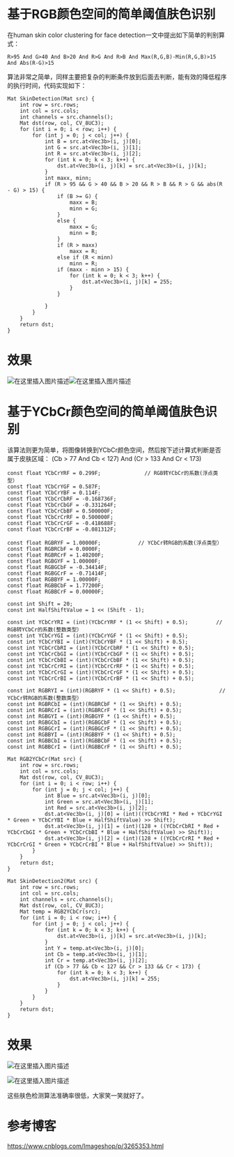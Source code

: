 # 基于RGB颜色空间的简单阈值肤色识别
  在human skin color clustering for face detection一文中提出如下简单的判别算式： 


    R>95 And G>40 And B>20 And R>G And R>B And Max(R,G,B)-Min(R,G,B)>15 And Abs(R-G)>15

算法非常之简单，同样主要把复杂的判断条件放到后面去判断，能有效的降低程序的执行时间，代码实现如下：

```
Mat SkinDetection(Mat src) {
	int row = src.rows;
	int col = src.cols;
	int channels = src.channels();
	Mat dst(row, col, CV_8UC3);
	for (int i = 0; i < row; i++) {
		for (int j = 0; j < col; j++) {
			int B = src.at<Vec3b>(i, j)[0];
			int G = src.at<Vec3b>(i, j)[1];
			int R = src.at<Vec3b>(i, j)[2];
			for (int k = 0; k < 3; k++) {
				dst.at<Vec3b>(i, j)[k] = src.at<Vec3b>(i, j)[k];
			}
			int maxx, minn;
			if (R > 95 && G > 40 && B > 20 && R > B && R > G && abs(R - G) > 15) {
				if (B >= G) {
					maxx = B;
					minn = G;
				}
				else {
					maxx = G;
					minn = B;
				}
				if (R > maxx)
					maxx = R;
				else if (R < minn)
					minn = R;
				if (maxx - minn > 15) {
					for (int k = 0; k < 3; k++) {
						dst.at<Vec3b>(i, j)[k] = 255;
					}
				}

			}
		}
	}
	return dst;
}
```
# 效果

![在这里插入图片描述](https://img-blog.csdnimg.cn/20190620214705626.jpg?x-oss-process=image/watermark,type_ZmFuZ3poZW5naGVpdGk,shadow_10,text_aHR0cHM6Ly9ibG9nLmNzZG4ubmV0L2p1c3Rfc29ydA==,size_16,color_FFFFFF,t_70)![在这里插入图片描述](https://img-blog.csdnimg.cn/20190620214719580.jpg?x-oss-process=image/watermark,type_ZmFuZ3poZW5naGVpdGk,shadow_10,text_aHR0cHM6Ly9ibG9nLmNzZG4ubmV0L2p1c3Rfc29ydA==,size_16,color_FFFFFF,t_70)

# 基于YCbCr颜色空间的简单阈值肤色识别
该算法则更为简单，将图像转换到YCbCr颜色空间，然后按下述计算式判断是否属于皮肤区域：
(Cb > 77 And Cb < 127)  And (Cr > 133 And Cr < 173)

```
const float YCbCrYRF = 0.299F;              // RGB转YCbCr的系数(浮点类型）
const float YCbCrYGF = 0.587F;
const float YCbCrYBF = 0.114F;
const float YCbCrCbRF = -0.168736F;
const float YCbCrCbGF = -0.331264F;
const float YCbCrCbBF = 0.500000F;
const float YCbCrCrRF = 0.500000F;
const float YCbCrCrGF = -0.418688F;
const float YCbCrCrBF = -0.081312F;

const float RGBRYF = 1.00000F;            // YCbCr转RGB的系数(浮点类型）
const float RGBRCbF = 0.0000F;
const float RGBRCrF = 1.40200F;
const float RGBGYF = 1.00000F;
const float RGBGCbF = -0.34414F;
const float RGBGCrF = -0.71414F;
const float RGBBYF = 1.00000F;
const float RGBBCbF = 1.77200F;
const float RGBBCrF = 0.00000F;

const int Shift = 20;
const int HalfShiftValue = 1 << (Shift - 1);

const int YCbCrYRI = (int)(YCbCrYRF * (1 << Shift) + 0.5);         // RGB转YCbCr的系数(整数类型）
const int YCbCrYGI = (int)(YCbCrYGF * (1 << Shift) + 0.5);
const int YCbCrYBI = (int)(YCbCrYBF * (1 << Shift) + 0.5);
const int YCbCrCbRI = (int)(YCbCrCbRF * (1 << Shift) + 0.5);
const int YCbCrCbGI = (int)(YCbCrCbGF * (1 << Shift) + 0.5);
const int YCbCrCbBI = (int)(YCbCrCbBF * (1 << Shift) + 0.5);
const int YCbCrCrRI = (int)(YCbCrCrRF * (1 << Shift) + 0.5);
const int YCbCrCrGI = (int)(YCbCrCrGF * (1 << Shift) + 0.5);
const int YCbCrCrBI = (int)(YCbCrCrBF * (1 << Shift) + 0.5);

const int RGBRYI = (int)(RGBRYF * (1 << Shift) + 0.5);              // YCbCr转RGB的系数(整数类型）
const int RGBRCbI = (int)(RGBRCbF * (1 << Shift) + 0.5);
const int RGBRCrI = (int)(RGBRCrF * (1 << Shift) + 0.5);
const int RGBGYI = (int)(RGBGYF * (1 << Shift) + 0.5);
const int RGBGCbI = (int)(RGBGCbF * (1 << Shift) + 0.5);
const int RGBGCrI = (int)(RGBGCrF * (1 << Shift) + 0.5);
const int RGBBYI = (int)(RGBBYF * (1 << Shift) + 0.5);
const int RGBBCbI = (int)(RGBBCbF * (1 << Shift) + 0.5);
const int RGBBCrI = (int)(RGBBCrF * (1 << Shift) + 0.5);

Mat RGB2YCbCr(Mat src) {
	int row = src.rows;
	int col = src.cols;
	Mat dst(row, col, CV_8UC3);
	for (int i = 0; i < row; i++) {
		for (int j = 0; j < col; j++) {
			int Blue = src.at<Vec3b>(i, j)[0];
			int Green = src.at<Vec3b>(i, j)[1];
			int Red = src.at<Vec3b>(i, j)[2];
			dst.at<Vec3b>(i, j)[0] = (int)((YCbCrYRI * Red + YCbCrYGI * Green + YCbCrYBI * Blue + HalfShiftValue) >> Shift);
			dst.at<Vec3b>(i, j)[1] = (int)(128 + ((YCbCrCbRI * Red + YCbCrCbGI * Green + YCbCrCbBI * Blue + HalfShiftValue) >> Shift));
			dst.at<Vec3b>(i, j)[2] = (int)(128 + ((YCbCrCrRI * Red + YCbCrCrGI * Green + YCbCrCrBI * Blue + HalfShiftValue) >> Shift));
		}
	}
	return dst;
}

Mat SkinDetection2(Mat src) {
	int row = src.rows;
	int col = src.cols;
	int channels = src.channels();
	Mat dst(row, col, CV_8UC3);
	Mat temp = RGB2YCbCr(src);
	for (int i = 0; i < row; i++) {
		for (int j = 0; j < col; j++) {
			for (int k = 0; k < 3; k++) {
				dst.at<Vec3b>(i, j)[k] = src.at<Vec3b>(i, j)[k];
			}
			int Y = temp.at<Vec3b>(i, j)[0];
			int Cb = temp.at<Vec3b>(i, j)[1];
			int Cr = temp.at<Vec3b>(i, j)[2];
			if (Cb > 77 && Cb < 127 && Cr > 133 && Cr < 173) {
				for (int k = 0; k < 3; k++) {
					dst.at<Vec3b>(i, j)[k] = 255;
				}
			}
		}
	}
	return dst;
}

```
# 效果

![在这里插入图片描述](https://img-blog.csdnimg.cn/20190620214843810.jpg)

![在这里插入图片描述](https://img-blog.csdnimg.cn/2019062021485488.jpg)

这些肤色检测算法准确率很低，大家笑一笑就好了。

# 参考博客
https://www.cnblogs.com/Imageshop/p/3265353.html
